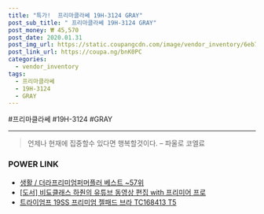 ```yaml
--- 
title: "특가!  프리마클라쎄 19H-3124 GRAY" 
post_sub_title: " 프리마클라쎄 19H-3124 GRAY" 
post_money: ₩ 45,570 
post_date: 2020.01.31 
post_img_url: https://static.coupangcdn.com/image/vendor_inventory/6eb7/1238855405a94b73fc2e76997e3af6c5af4886de809c08c3d0d32677ba14.jpg 
post_link_url: https://coupa.ng/bnK0PC 
categories: 
  - vendor_inventory 
tags: 
  - 프리마클라쎄 
  - 19H-3124 
  - GRAY 
--- 
```

  #프리마클라쎄 #19H-3124 #GRAY 
<hr> 

> 언제나 현재에 집중할수 있다면 행복할것이다. – 파울로 코엘료 


### POWER LINK

* <a href="https://blog.naver.com/santokki14/221785304468" target="_blank">생활 / 더라프리미엄퍼머플러 베스트 ~57위</a>
* <a href="https://blog.naver.com/sakai111/221784210747" target="_blank">[도서] 비됴클래스 하줜의 유튜브 동영상 편집 with 프리미어 프로</a>
* <a href="https://blog.naver.com/fasyy4321/221790201026" target="_blank">트라이엄프 19SS 프리미엄 젤패드 브라 TC168413 T5</a>
